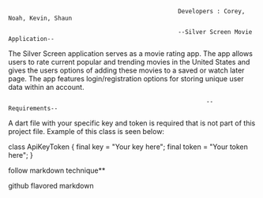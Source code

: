                                                     Developers : Corey, Noah, Kevin, Shaun

                                                    --Silver Screen Movie Application--

The Silver Screen application serves as a movie rating app. The app allows users to rate current
popular and trending movies in the United States and gives the users options of adding these movies
to a saved or watch later page. The app features login/registration options for storing unique user data within
an account.

                                                            --Requirements--

A dart file with your specific key and token is required that is not part of this project file.
Example of this class is seen below:

class ApiKeyToken {
final key = "Your key here";
final token = "Your token here";
}




follow markdown technique**

github flavored markdown